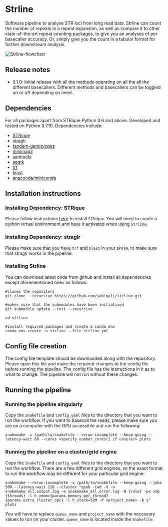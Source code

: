 # Strline
Software pipeline to analyse STR loci from long read data. Strline can count the number of repeats in a repeat expansion, as well as compare it to other state-of-the-art repeat counting packages, to give you an analyses of per basecaller accuracy. Or, simply give you the count in a tabular format for further downstream analysis.

![Strline-flowchart](https://user-images.githubusercontent.com/39552869/168863661-9b8a9cd0-1a53-40a2-a805-82aeaed1a5bc.jpg)

## Release notes
* 0.1.0: Initial release with all the methods operating on all the all the different basecallers. Different methods and basecallers can be toggled on or off depending on need.

## Dependencies
For all packages apart from STRique Python 3.6 and above. Developed and tested on Python 3.7.10. Dependencies include:

* [STRique](https://github.com/giesselmann/STRique)
* [straglr](https://github.com/bcgsc/straglr)
* [tandem-genotyopes](https://github.com/mcfrith/tandem-genotypes)
* [minimap2](https://github.com/lh3/minimap2)
* [samtools](https://github.com/samtools/samtools)
* [seqtk](https://github.com/lh3/seqtk)
* [trf](https://github.com/Benson-Genomics-Lab/TRF)
* [blast](https://blast.ncbi.nlm.nih.gov/Blast.cgi)
* [anaconda/miniconda](https://docs.conda.io/en/latest/miniconda.html)

## Installation instructions

### Installing Dependency: STRique

Please follow instructions [here](https://strique.readthedocs.io/en/latest/installation/prerequisites/) to install `STRique`. You will need to create a python virtual environment and have it activated when using `Strline`.

### Installing Dependency: straglr

Please make sure that you have `trf` and `blast` in your `$PATH`, to make sure that straglr works in the pipeline.

### Installing Strline

You can download latest code from github and install all dependencies except aforementioned ones as follows:

```
#clones the repository
git clone --recursive https://github.com/sabiqali/strline.git

#makes sure that the submodules have been initialised
git submodule update --init --recursive

cd strline

#install required packages and create a conda env
conda env create -n strline --file strline.yml
```

## Config file creation

The config file template should be downloaded along with the repository. Please open this file and make the required changes to the config file before running the pipeline. The config file has the instructions in it as to what to change. The pipeline will not run without these changes. 

## Running the pipeline

### Running the pipeline singularly

Copy the `Snakefile` and `config.yaml` files to the directory that you want to run the workflow. If you want to basecall the reads, please make sure you are on a computer with the GPU accessible and run the following:

```
snakemake -s /path/to/snakefile --rerun-incomplete --keep-going --latency-wait 60 --cores <specify_number_cores(1 if unsure)> plots
```

### Running the pipeline on a cluster/grid engine

Copy the `Snakefile` and `config.yaml` files to the directory that you want to run the workflow. There are a few different grid engines, so the exact format to run the workflow may be different for your particular grid engine:

```
snakemake --rerun-incomplete -s /path/to/snakefile --keep-going --jobs 500 --latency-wait 120 --cluster "qsub -cwd -V -o snakemake_all.output.log -e snakemake_all.error.log -N {rule} -pe smp {threads} -l h_vmem={params.memory_per_thread} {params.extra_cluster_opt} -l h_stack=32M -P <project_name> -b y" plots
```

You will have to replace `queue_name` and `project_name` with the necessary values to run on your cluster. `queue_name` is located inside the `Snakefile`.
